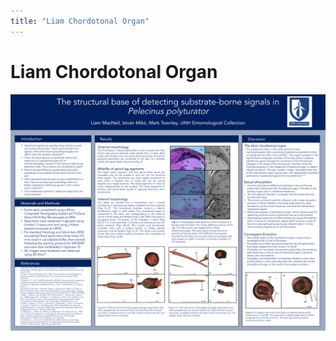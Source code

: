 ```yaml
---
title: "Liam Chordotonal Organ"
---
```


# Liam Chordotonal Organ

![Liam Chordotonal Organ Poster](/src/assets/images/URC_Posters/Liam_chordotonal_organ.png)
